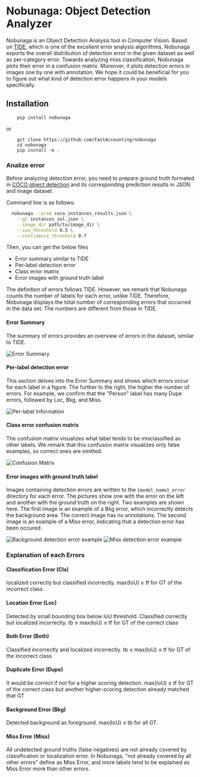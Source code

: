 # Nobunaga: Object Detection Analyzer
Nobunaga is an Object Detection Analysis tool in Computer Vision.
Based on [TIDE](https://www.ecva.net/papers/eccv_2020/papers_ECCV/papers/123480562.pdf), which is one of the excellent error analysis algorithms,
Nobunaga exports the overall distribution of detection error in the given dataset as well as per-category error.
Towards analyzing miss classification, Nobunaga plots their error in a confusion matrix.
Moreover, it plots detection errors in images one by one with annotation.
We hope it could be beneficial for you to figure out what kind of detection error happens in your models specifically.

## Installation
```shell
    pip install nobunaga
```

or 
```shell
    git clone https://github.com/FastAccounting/nobunaga
    cd nobunaga
    pip install -e .
```


### Analize error
Before analyzing detection error, 
you need to prepare ground truth formated in [COCO object detection](https://cocodataset.org/#home) and its corresponding prediction results in JSON and image dataset.

Command line is as follows:
```bash
  nobunaga --pred coco_instances_results.json \
    --gt instances_val.json \
    --image_dir path/to/image_dir \
    --iou_threshold 0.5 \
    --confidence_threshold 0.7
```

Then, you can get the below files
- Error summary similar to TIDE
- Per-label detection error
- Class error matrix
- Error images with ground truth label

The definition of errors follows TIDE.
However, we remark that Nobunaga counts the number of labels for each error, unlike TIDE.
Therefore, Nobunaga displays the total number of corresponding errors that occurred in the data set. The numbers are different from those in TIDE.


#### Error Summary
The summary of errors provides an overview of errors in the dataset, similar to TIDE.

![Error Summary](examples/coco_result_bbox_summary.png)


#### Per-label detection error
This section delves into the Error Summary and shows which errors occur for each label in a figure.
The further to the right, the higher the number of errors.
For example, we confirm that the "Person" label has many Dupe errors, followed by Loc, Bkg, and Miss.

![Per-label Information](examples/coco_result_per_class_info.png)

#### Class error confusion matrix
The confusion matrix visualizes what label tends to be misclassified as other labels.
We remark that this confusion matrix visualizes only false examples, so correct ones are omitted.

![Confusion Matrix](examples/coco_result_class_error_cm.png)

#### Error images with ground truth label

Images containing detection errors are written to the `{model_name}_error` directory for each error.
The pictures show one with the error on the left and another with the ground truth on the right.
Two examples are shown here.
The first image is an example of a Bkg error, which incorrectly detects the background area. The correct image has no annotations.
The second image is an example of a Miss error, indicating that a detection error has been occured.

![Background detection error example](examples/000000001532_Bkg_1.jpg)
![Miss detection error example](examples/000000001584_Miss_3.jpg)

### Explanation of each Errors

#### Classification Error (Cls)
localized correctly but classified incorrectly.
max(IoU) ≥ tf for GT of the incorrect class.

#### Location Error (Loc)
Detected by small bounding box below IoU threshold.
Classified correctly but localized incorrectly.
tb ≤ max(IoU) ≤ tf for GT of the correct class 

#### Both Error (Both)
Classified incorrectly and localized incorrectly.
tb ≤ max(IoU) ≤ tf for GT of the incorrect class

#### Duplicate Error (Dupe)
It would be correct if not for a higher scoring detection.
max(IoU) ≥ tf for GT of the correct class but another higher-scoring detection already matched that GT

#### Background Error (Bkg)
Detected background as foreground. 
max(IoU) ≤ tb for all GT. 

#### Miss Error (Miss)
All undetected ground truths (false negatives) are not already covered by classification or localization error.
In Nobunaga, "not already covered by all other errors" define as Miss Error, and more labels tend to be explained as Miss Error more than other errors.
